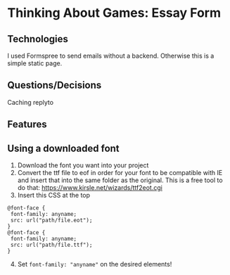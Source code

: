 # Thinking About Games: Essay Form

## Technologies
I used Formspree to send emails without a backend. Otherwise this is a simple static page.

## Questions/Decisions
Caching
replyto

## Features

## Using a downloaded font
1. Download the font you want into your project
2. Convert the ttf file to eof in order for your font to be compatible with IE and insert that into the same folder as the original. This is a free tool to do that: https://www.kirsle.net/wizards/ttf2eot.cgi
3. Insert this CSS at the top
```
@font-face {
 font-family: anyname;
 src: url("path/file.eot");
}
@font-face {
 font-family: anyname;
 src: url("path/file.ttf");
}
```
4. Set ``` font-family: "anyname" ``` on the desired elements!
